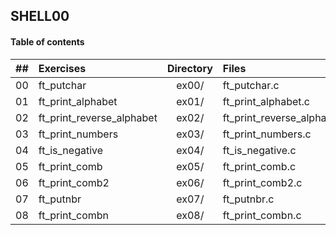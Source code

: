 ## SHELL00

#### Table of contents

|  ##  |			Exercises				|	Directory	|	Files			|
|:----:|:-----------------------------------|:-------------:|:------------------|
|  00  |ft_putchar						|	ex00/		|ft_putchar.c	|
|  01  |ft_print_alphabet								|	ex01/		|ft_print_alphabet.c			|
|  02  |ft_print_reverse_alphabet							|	ex02/		|ft_print_reverse_alphabet.c		|
|  03  |ft_print_numbers									|	ex03/		|ft_print_numbers.c				|
|  04  |ft_is_negative					|	ex04/		|ft_is_negative.c	|
|  05  |ft_print_comb								|	ex05/		|ft_print_comb.c			|
|  06  |ft_print_comb2							|	ex06/		|ft_print_comb2.c		|
|  07  |ft_putnbr									|	ex07/		|ft_putnbr.c				|
|  08  |ft_print_combn							|	ex08/		|ft_print_combn.c		|

